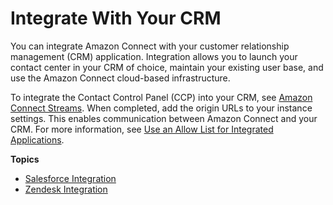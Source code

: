 # Integrate With Your CRM<a name="crm"></a>

You can integrate Amazon Connect with your customer relationship management \(CRM\) application\. Integration allows you to launch your contact center in your CRM of choice, maintain your existing user base, and use the Amazon Connect cloud\-based infrastructure\.

To integrate the Contact Control Panel \(CCP\) into your CRM, see [Amazon Connect Streams](https://github.com/aws/amazon-connect-streams)\. When completed, add the origin URLs to your instance settings\. This enables communication between Amazon Connect and your CRM\. For more information, see [Use an Allow List for Integrated Applications](app-integration.md)\.

**Topics**
+ [Salesforce Integration](salesforce-integration.md)
+ [Zendesk Integration](zendesk-integration.md)